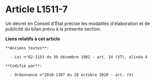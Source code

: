 # Article L1511-7

Un décret en Conseil d'Etat précise les modalités d'élaboration et de publicité du bilan prévu à la présente section.

**Liens relatifs à cet article**

	**Anciens textes**:

	  - Loi n°82-1153 du 30 décembre 1982 - art. 14 (VT), alinéa 4

	**Codifié par**:

	  - Ordonnance n°2010-1307 du 28 octobre 2010 - art. (V)
